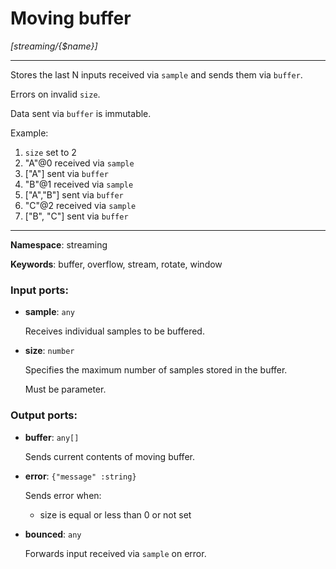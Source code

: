 # Moving buffer

_[streaming/{$name}]_

---

Stores the last N inputs received via `sample` and sends them via `buffer`.

Errors on invalid `size`.

Data sent via `buffer` is immutable.

Example:
1. `size` set to 2
2. "A"@0 received via `sample`
3. ["A"] sent via `buffer`
4. "B"@1 received via `sample`
5. ["A","B"] sent via `buffer`
6. "C"@2 received via `sample`
7. ["B", "C"] sent via `buffer`

---

__Namespace__: streaming

__Keywords__: buffer, overflow, stream, rotate, window

### Input ports:

* __sample__: ` any `

    Receives individual samples to be buffered.


* __size__: ` number `

    Specifies the maximum number of samples stored in the buffer.
    
    Must be parameter.

### Output ports:

* __buffer__: ` any[] `

    Sends current contents of moving buffer.


* __error__: ` {"message" :string} `

    Sends error when:
    * size is equal or less than 0 or not set


* __bounced__: ` any `

    Forwards input received via `sample` on error.

